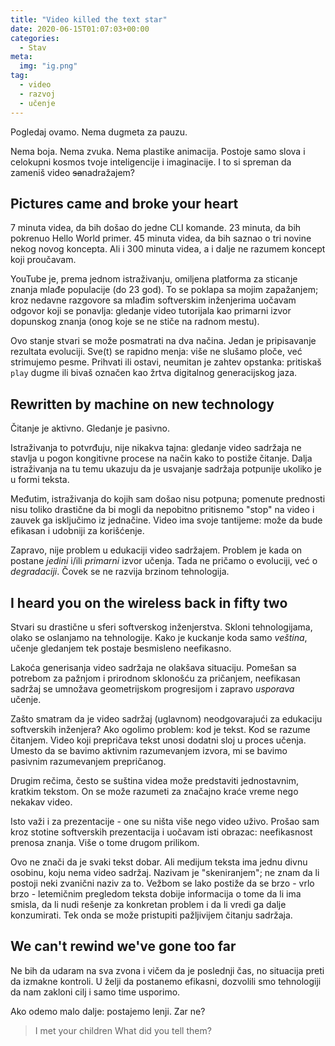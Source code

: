 ```yaml
---
title: "Video killed the text star"
date: 2020-06-15T01:07:03+00:00
categories:
  - Stav
meta:
  img: "ig.png"
tag:
  - video
  - razvoj
  - učenje
---
```


Pogledaj ovamo.
Nema dugmeta za pauzu.
<!--more-->
Nema boja. Nema zvuka.
Nema plastike animacija.
Postoje samo slova i celokupni kosmos tvoje inteligencije i imaginacije.
I to si spreman da zameniš video ~~sa~~nadražajem?

## Pictures came and broke your heart

7 minuta videa, da bih došao do jedne CLI komande. 23 minuta, da bih pokrenuo Hello World primer. 45 minuta videa, da bih saznao o tri novine nekog novog koncepta. Ali i 300 minuta videa, a i dalje ne razumem koncept koji proučavam.

YouTube je, prema jednom istraživanju, omiljena platforma za sticanje znanja mlađe populacije (do 23 god). To se poklapa sa mojim zapažanjem; kroz nedavne razgovore sa mlađim softverskim inženjerima uočavam odgovor koji se ponavlja: gledanje video tutorijala kao primarni izvor dopunskog znanja (onog koje se ne stiče na radnom mestu).

Ovo stanje stvari se može posmatrati na dva načina. Jedan je pripisavanje rezultata evoluciji. Sve(t) se rapidno menja: više ne slušamo ploče, već strimujemo pesme. Prihvati ili ostavi, neumitan je zahtev opstanka: pritiskaš `play` dugme ili bivaš označen kao žrtva digitalnog generacijskog jaza.

## Rewritten by machine on new technology

Čitanje je aktivno. Gledanje je pasivno.

Istraživanja to potvrđuju, nije nikakva tajna: gledanje video sadržaja ne stavlja u pogon kongitivne procese na način kako to postiže čitanje. Dalja istraživanja na tu temu ukazuju da je usvajanje sadržaja potpunije ukoliko je u formi teksta.

Međutim, istraživanja do kojih sam došao nisu potpuna; pomenute prednosti nisu toliko drastične da bi mogli da nepobitno pritisnemo "stop" na video i zauvek ga isključimo iz jednačine. Video ima svoje tantijeme: može da bude efikasan i udobniji za korišćenje.

Zapravo, nije problem u edukaciji video sadržajem. Problem je kada on postane _jedini_ i/ili _primarni_ izvor učenja. Tada ne pričamo o evoluciji, već o _degradaciji_. Čovek se ne razvija brzinom tehnologija.

## I heard you on the wireless back in fifty two

Stvari su drastične u sferi softverskog inženjerstva. Skloni tehnologijama, olako se oslanjamo na tehnologije. Kako je kuckanje koda samo _veština_, učenje gledanjem tek postaje besmisleno neefikasno.

Lakoća generisanja video sadržaja ne olakšava situaciju. Pomešan sa potrebom za pažnjom i prirodnom sklonošću za pričanjem, neefikasan sadržaj se umnožava geometrijskom progresijom i zapravo _usporava_ učenje.

Zašto smatram da je video sadržaj (uglavnom) neodgovarajući za edukaciju softverskih inženjera? Ako ogolimo problem: kod je tekst. Kod se razume čitanjem. Video koji prepričava tekst unosi dodatni sloj u proces učenja. Umesto da se bavimo aktivnim razumevanjem izvora, mi se bavimo pasivnim razumevanjem prepričanog.

Drugim rečima, često se suština videa može predstaviti jednostavnim, kratkim tekstom. On se može razumeti za značajno kraće vreme nego nekakav video.

Isto važi i za prezentacije - one su ništa više nego video uživo. Prošao sam kroz stotine softverskih prezentacija i uočavam isti obrazac: neefikasnost prenosa znanja. Više o tome drugom prilikom.

Ovo ne znači da je svaki tekst dobar. Ali medijum teksta ima jednu divnu osobinu, koju nema video sadržaj. Nazivam je "skeniranjem"; ne znam da li postoji neki zvanični naziv za to. Vežbom se lako postiže da se brzo - vrlo brzo - letemičnim pregledom teksta dobije informacija o tome da li ima smisla, da li nudi rešenje za konkretan problem i da li vredi ga dalje konzumirati. Tek onda se može pristupiti pažljivijem čitanju sadržaja.

## We can't rewind we've gone too far

Ne bih da udaram na sva zvona i vičem da je poslednji čas, no situacija preti da izmakne kontroli. U želji da postanemo efikasni, dozvolili smo tehnologiji da nam zakloni cilj i samo time usporimo.

Ako odemo malo dalje: postajemo lenji. Zar ne?

> I met your children
> What did you tell them?
